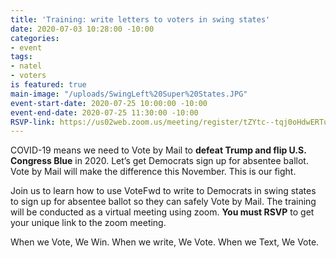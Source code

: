 ```yaml
---
title: 'Training: write letters to voters in swing states'
date: 2020-07-03 10:28:00 -10:00
categories:
- event
tags:
- natel
- voters
is featured: true
main-image: "/uploads/SwingLeft%20Super%20States.JPG"
event-start-date: 2020-07-25 10:00:00 -10:00
event-end-date: 2020-07-25 11:30:00 -10:00
RSVP-link: https://us02web.zoom.us/meeting/register/tZYtc--tqj0oHdwERTu3NZh9BpiC5xPphkSS
---
```


COVID-19 means we need to Vote by Mail to **defeat Trump and flip U.S. Congress Blue** in 2020. Let’s get Democrats sign up for absentee ballot.  Vote by Mail will make the difference this November.  This is our fight.

Join us to learn how to use VoteFwd to write to Democrats in swing states to sign up for absentee ballot so they can safely Vote by Mail.  The training will be conducted as a virtual meeting using zoom. **You must RSVP** to get your unique link to the zoom meeting.  

When we Vote, We Win.  When we write, We Vote.  When we Text, We Vote.  